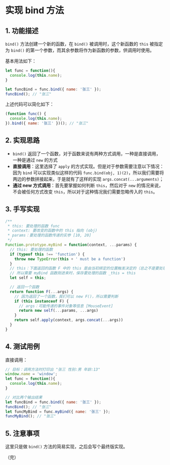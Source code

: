 # 实现 bind 方法

## 1. 功能描述

`bind()` 方法创建一个新的函数，在 `bind()` 被调用时，这个新函数的 `this` 被指定为 `bind()` 的第一个参数，而其余参数将作为新函数的参数，供调用时使用。

基本用法如下：

```javascript
let func = function(){
  console.log(this.name);
}

let funcBind = func.bind({ name: '张三' });
funcBind(); // "张三"
```

上述代码可以简化如下：

```javascript
(function func() {
  console.log(this.name);
}).bind({ name: '张三' })(); // "张三"
```

## 2. 实现思路

* `bind()` 返回了一个函数，对于函数来说有两种方式调用，一种是直接调用，一种是通过 `new` 的方式
* **直接调用**：这里选择了 `apply` 的方式实现。但是对于参数需要注意以下情况：因为 `bind` 可以实现类似这样的代码 `func.bind(obj, 1)(2)`，所以我们需要将两边的参数拼接起来，于是就有了这样的实现 `args.concat(...arguments)`；
* **通过 new 方式调用**：首先要掌握如何判断 `this`，然后对于 `new` 的情况来说，不会被任何方式改变 `this`，所以对于这种情况我们需要忽略传入的 `this`。

## 3. 手写实现

```javascript
/**
 * this: 要处理的函数 func
 * context: 要改变的函数中的 this 指向 (obj)
 * params：要处理的函数传递的实参 [10, 20]
 */
Function.prototype.myBind = function(context, ...params) {
  // this: 要处理的函数
  if (typeof this !== 'function') {
    throw new TypeError(this + ' must be a function')
  }
  // this：下面返回的函数 F 中的 this 是由当初绑定的位置触发决定的（总之不是要处理的函数 func）
  // 所以需要 myBind 函数刚进来时，保存要处理的函数 _this = this
  let self = this;

  // 返回一个函数
  return function F(...args) {
    // 因为返回了一个函数，我们可以 new F()，所以需要判断
    if (this instanceof F) {
      // args：可能传递的事件对象等信息 [MouseEvent]
      return new self(...params, ...args)
    }
    return self.apply(context, args.concat(...args))
  }
}
```

## 4. 测试用例

直接调用：

```javascript
// 目标：调用方法时打印出 "张三 性别:男 年龄:13"
window.name = 'window';
let func = function(){
  console.log(this.name);
}

// 对比两个输出结果
let funcBind = func.bind({ name: '张三' });
funcBind(); // "张三"
let funcMyBind = func.myBind({ name: '张三' });
funcMyBind(); // "张三"
```

## 5. 注意事项

这里只是做 `bind()` 方法的简易实现，之后会写个最终版实现。

（完）
